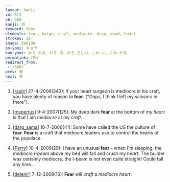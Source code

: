 ```yaml
---
layout: kanji
v4: 613
v6: 660
kanji: 恐
keyword: fear
elements: fear, barge, craft, mediocre, drop, wind, heart
strokes: 10
image: E68190
on-yomi: キョウ
kun-yomi: おそ.れる、おそ.る、おそ.ろしい、こわ.い、こわ.がる
permalink: /恐/
redirect_from:
 - /660/
prev: 恵
next: 惑
---
```


1) [<a href="http://kanji.koohii.com/profile/raulir">raulir</a>] 27-4-2006(343): If your heart surgeon is mediocre in his craft, you have plenty of reason to<strong> fear</strong>. (&quot;Oops, I think I left my scissors in there&quot;).

2) [<a href="http://kanji.koohii.com/profile/mspertus">mspertus</a>] 9-4-2007(125): My deep dark<strong> fear</strong> at the bottom of my <em>heart</em> is that I am <em>mediocre</em> at my <em>craft</em>.

3) [<a href="http://kanji.koohii.com/profile/darg_sama">darg_sama</a>] 10-7-2006(41): Some have called the US the culture of<strong> fear</strong>.<strong> Fear</strong> is a craft that mediocre leaders use to control the hearts of the populace.

4) [<a href="http://kanji.koohii.com/profile/Perry">Perry</a>] 10-4-2009(29): I have an unusual<strong> fear</strong> - when I&#039;m sleeping, the <em>mediocre I-beam</em> above my bed will fall and crush my <em>heart</em>. The builder was certainly mediocre, the I-beam is not even quite straight! Could fall any time...

5) [<a href="http://kanji.koohii.com/profile/delenir">delenir</a>] 7-12-2009(16): <strong>Fear</strong> will <em>craft</em> a <em>mediocre</em> <em>heart</em>.

